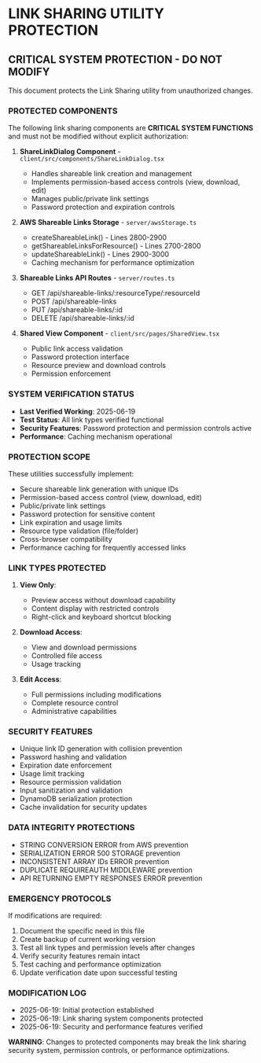 # LINK SHARING UTILITY PROTECTION

## CRITICAL SYSTEM PROTECTION - DO NOT MODIFY

This document protects the Link Sharing utility from unauthorized changes.

### PROTECTED COMPONENTS

The following link sharing components are **CRITICAL SYSTEM FUNCTIONS** and must not be modified without explicit authorization:

1. **ShareLinkDialog Component** - `client/src/components/ShareLinkDialog.tsx`
   - Handles shareable link creation and management
   - Implements permission-based access controls (view, download, edit)
   - Manages public/private link settings
   - Password protection and expiration controls

2. **AWS Shareable Links Storage** - `server/awsStorage.ts`
   - createShareableLink() - Lines 2800-2900
   - getShareableLinksForResource() - Lines 2700-2800
   - updateShareableLink() - Lines 2900-3000
   - Caching mechanism for performance optimization

3. **Shareable Links API Routes** - `server/routes.ts`
   - GET /api/shareable-links/:resourceType/:resourceId
   - POST /api/shareable-links
   - PUT /api/shareable-links/:id
   - DELETE /api/shareable-links/:id

4. **Shared View Component** - `client/src/pages/SharedView.tsx`
   - Public link access validation
   - Password protection interface
   - Resource preview and download controls
   - Permission enforcement

### SYSTEM VERIFICATION STATUS

- **Last Verified Working**: 2025-06-19
- **Test Status**: All link types verified functional
- **Security Features**: Password protection and permission controls active
- **Performance**: Caching mechanism operational

### PROTECTION SCOPE

These utilities successfully implement:
- Secure shareable link generation with unique IDs
- Permission-based access control (view, download, edit)
- Public/private link settings
- Password protection for sensitive content
- Link expiration and usage limits
- Resource type validation (file/folder)
- Cross-browser compatibility
- Performance caching for frequently accessed links

### LINK TYPES PROTECTED

1. **View Only**: 
   - Preview access without download capability
   - Content display with restricted controls
   - Right-click and keyboard shortcut blocking

2. **Download Access**:
   - View and download permissions
   - Controlled file access
   - Usage tracking

3. **Edit Access**:
   - Full permissions including modifications
   - Complete resource control
   - Administrative capabilities

### SECURITY FEATURES

- Unique link ID generation with collision prevention
- Password hashing and validation
- Expiration date enforcement
- Usage limit tracking
- Resource permission validation
- Input sanitization and validation
- DynamoDB serialization protection
- Cache invalidation for security updates

### DATA INTEGRITY PROTECTIONS

- STRING CONVERSION ERROR from AWS prevention
- SERIALIZATION ERROR 500 STORAGE prevention
- INCONSISTENT ARRAY IDs ERROR prevention
- DUPLICATE REQUIREAUTH MIDDLEWARE prevention
- API RETURNING EMPTY RESPONSES ERROR prevention

### EMERGENCY PROTOCOLS

If modifications are required:
1. Document the specific need in this file
2. Create backup of current working version
3. Test all link types and permission levels after changes
4. Verify security features remain intact
5. Test caching and performance optimization
6. Update verification date upon successful testing

### MODIFICATION LOG

- 2025-06-19: Initial protection established
- 2025-06-19: Link sharing system components protected
- 2025-06-19: Security and performance features verified

**WARNING**: Changes to protected components may break the link sharing security system, permission controls, or performance optimizations.